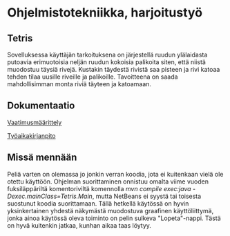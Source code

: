 # Ohjelmistotekniikka, harjoitustyö

## Tetris

Sovelluksessa käyttäjän tarkoituksena on järjestellä ruudun ylälaidasta putoavia erimuotoisia neljän ruudun kokoisia palikoita siten, että niistä muodostuu täysiä rivejä. Kustakin täydestä rivistä saa pisteen ja rivi katoaa tehden tilaa uusille riveille ja palikoille. Tavoitteena on saada mahdollisimman monta riviä täyteen ja katoamaan.

## Dokumentaatio

[Vaatimusmäärittely](https://github.com/luxville/ot-harjoitustyo/blob/master/dokumentaatio/vaatimusmaarittely.md)

[Työaikakirjanpito](https://github.com/luxville/ot-harjoitustyo/blob/master/dokumentaatio/tuntikirjanpito.md)

## Missä mennään

Peliä varten on olemassa jo jonkin verran koodia, jota ei kuitenkaan vielä ole otettu käyttöön. Ohjelman suorittaminen onnistuu omalta viime vuoden fuksiläppäriltä komentoriviltä komennolla *mvn compile exec:java -Dexec.mainClass=Tetris.Main*, mutta NetBeans ei syystä tai toisesta suostunut koodia suorittamaan. Tällä hetkellä käytössä on hyvin yksinkertainen yhdestä näkymästä muodostuva graafinen käyttöliittymä, jonka ainoa käytössä oleva toiminto on pelin sulkeva "Lopeta"-nappi. Tästä on hyvä kuitenkin jatkaa, kunhan aikaa taas löytyy. 


